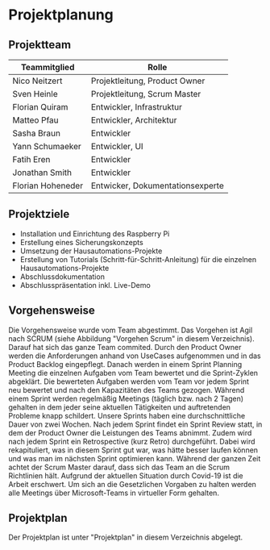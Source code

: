 # Projektplanung

## Projektteam
|Teammitglied  |Rolle|
|---|---|
|Nico Neitzert|Projektleitung, Product Owner|
|Sven Heinle|Projektleitung, Scrum Master|
|Florian Quiram|Entwickler, Infrastruktur|
|Matteo Pfau|Entwickler, Architektur|
|Sasha Braun|Entwickler|
|Yann Schumaeker|Entwickler, UI|
|Fatih Eren|Entwickler|
|Jonathan Smith|Entwickler|
|Florian Hoheneder|Entwicker, Dokumentationsexperte|

## Projektziele
* Installation und Einrichtung des Raspberry Pi
* Erstellung eines Sicherungskonzepts
* Umsetzung der Hausautomations-Projekte
* Erstellung von Tutorials (Schritt-für-Schritt-Anleitung) für die einzelnen Hausautomations-Projekte
* Abschlussdokumentation
* Abschlusspräsentation inkl. Live-Demo

## Vorgehensweise
Die Vorgehensweise wurde vom Team abgestimmt. Das Vorgehen ist Agil nach SCRUM (siehe Abbildung "Vorgehen Scrum" in diesem Verzeichnis). Darauf hat sich das ganze Team commited.
Durch den Product Owner werden die Anforderungen anhand von UseCases aufgenommen und in das Product Backlog eingepflegt. Danach werden in einem Sprint Planning Meeting die einzelnen Aufgaben vom Team bewertet und die Sprint-Zyklen abgeklärt.
Die bewerteten Aufgaben werden vom Team vor jedem Sprint neu bewertet und nach den Kapazitäten des Teams gezogen. Während einem Sprint werden regelmäßig Meetings (täglich bzw. nach 2 Tagen) gehalten in dem jeder seine aktuellen Tätigkeiten und auftretenden Probleme knapp schildert.
Unsere Sprints haben eine durchschnittliche Dauer von zwei Wochen. Nach jedem Sprint findet ein Sprint Review statt, in dem der Product Owner die Leistungen des Teams abnimmt. Zudem wird nach jedem Sprint ein Retrospective (kurz Retro) durchgeführt. Dabei wird rekapituliert, was in diesem Sprint gut war, was hätte besser laufen können und was man im nächsten Sprint optimieren kann. Während der ganzen Zeit achtet der Scrum Master darauf, dass sich das Team an die Scrum Richtlinien hält.
Aufgrund der aktuellen Situation durch Covid-19 ist die Arbeit erschwert. Um sich an die Gesetzlichen Vorgaben zu halten werden alle Meetings über Microsoft-Teams in virtueller Form gehalten.

## Projektplan
Der Projektplan ist unter "Projektplan" in diesem Verzeichnis abgelegt.

